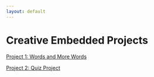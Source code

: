 ```yaml
---
layout: default
---
```


# Creative Embedded Projects

[Project 1: Words and More Words](../installation_1/)

[Project 2: Quiz Project](../project_2/)
